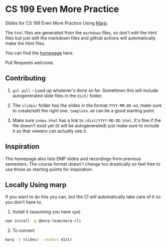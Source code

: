 # CS 199 Even More Practice

Slides for CS 199 Even More Practice Using [Marp](https://marp.app/).

The `html` files are generated from the `markdown` files, so don't edit the html files but just edit the markdown files and github actions will automatically make the html files.

You can find the [homepage](https://cs199emp.netlify.app/) here.

Pull Requests welcome. 

## Contributing

1. `git pull` - Load up whatever's done so far. Sometimes this will include autogenerated slide files in the `dist/` folder.

2. The `slides/` folder has the slides in the format `YYYY-MM-DD.md`, make sure to create/edit the right one. `template.md` can be a good starting point.

3. Make sure `index.html` has a link to `/dist/YYYY-MD-DD.html`. It's fine if the file doesn't exist yet (it will be autogenerated) just make sure to include it so that viewers can actually see it.

## Inspiration

The homepage also lists EMP slides and recordings from previous semesters. The course format doesn't change too drastically so feel free to use those as starting points for inspiration.

## Locally Using marp

If you want to do this you can, but the CI will automatically take care of it so you don't have to.

1. Install it (assuming you have `npm`)

```bash
npm install -g @marp-team/marp-cli
```

2. To convert
```bash
marp -I slides/ --output dist/
```
